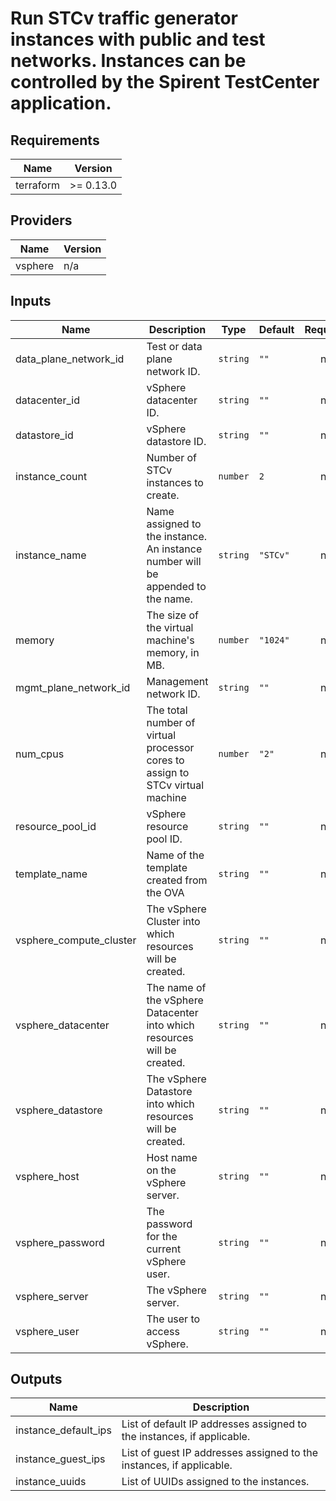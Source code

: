 # Run STCv traffic generator instances with public and test networks. Instances can be controlled by the Spirent TestCenter application.
<!-- BEGINNING OF PRE-COMMIT-TERRAFORM DOCS HOOK -->
## Requirements

| Name | Version |
|------|---------|
| terraform | >= 0.13.0 |

## Providers

| Name | Version |
|------|---------|
| vsphere | n/a |

## Inputs

| Name | Description | Type | Default | Required |
|------|-------------|------|---------|:--------:|
| data\_plane\_network\_id | Test or data plane network ID. | `string` | `""` | no |
| datacenter\_id | vSphere datacenter ID. | `string` | `""` | no |
| datastore\_id | vSphere datastore ID. | `string` | `""` | no |
| instance\_count | Number of STCv instances to create. | `number` | `2` | no |
| instance\_name | Name assigned to the instance.  An instance number will be appended to the name. | `string` | `"STCv"` | no |
| memory | The size of the virtual machine's memory, in MB. | `number` | `"1024"` | no |
| mgmt\_plane\_network\_id | Management network ID. | `string` | `""` | no |
| num\_cpus | The total number of virtual processor cores to assign to STCv virtual machine | `number` | `"2"` | no |
| resource\_pool\_id | vSphere resource pool ID. | `string` | `""` | no |
| template\_name | Name of the template created from the OVA | `string` | `""` | no |
| vsphere\_compute\_cluster | The vSphere Cluster into which resources will be created. | `string` | `""` | no |
| vsphere\_datacenter | The name of the vSphere Datacenter into which resources will be created. | `string` | `""` | no |
| vsphere\_datastore | The vSphere Datastore into which resources will be created. | `string` | `""` | no |
| vsphere\_host | Host name on the vSphere server. | `string` | `""` | no |
| vsphere\_password | The password for the current vSphere user. | `string` | `""` | no |
| vsphere\_server | The vSphere server. | `string` | `""` | no |
| vsphere\_user | The user to access vSphere. | `string` | `""` | no |

## Outputs

| Name | Description |
|------|-------------|
| instance\_default\_ips | List of default IP addresses assigned to the instances, if applicable. |
| instance\_guest\_ips | List of guest IP addresses assigned to the instances, if applicable. |
| instance\_uuids | List of UUIDs assigned to the instances. |

<!-- END OF PRE-COMMIT-TERRAFORM DOCS HOOK -->
